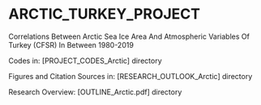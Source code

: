 # ARCTIC_TURKEY_PROJECT
Correlations Between Arctic Sea Ice Area And Atmospheric Variables Of Turkey (CFSR) In Between 1980-2019

Codes in: [PROJECT_CODES_Arctic] directory

Figures and Citation Sources in: [RESEARCH_OUTLOOK_Arctic] directory

Research Overview: [OUTLINE_Arctic.pdf] directory


